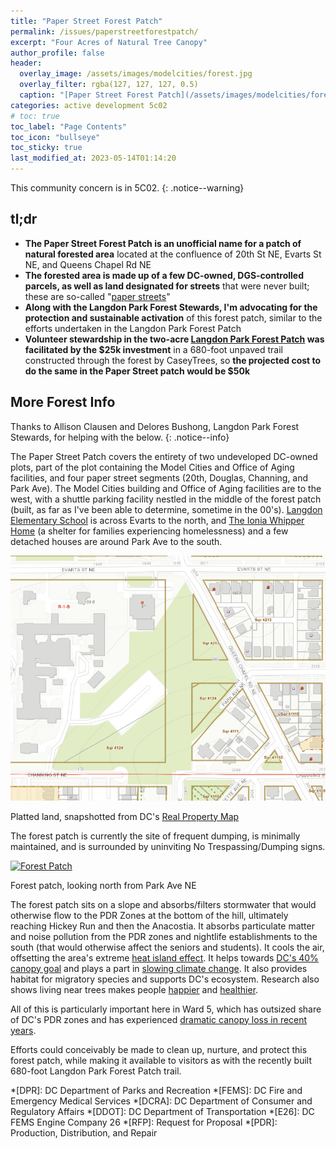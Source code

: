 ```yaml
---
title: "Paper Street Forest Patch"
permalink: /issues/paperstreetforestpatch/
excerpt: "Four Acres of Natural Tree Canopy"
author_profile: false
header:
  overlay_image: /assets/images/modelcities/forest.jpg
  overlay_filter: rgba(127, 127, 127, 0.5)
  caption: "[Paper Street Forest Patch](/assets/images/modelcities/forest.jpg)"
categories: active development 5c02
# toc: true
toc_label: "Page Contents"
toc_icon: "bullseye"
toc_sticky: true
last_modified_at: 2023-05-14T01:14:20
---
```

<div id="development-map" class="map-container"></div>
This community concern is in 5C02.
{: .notice--warning}

## tl;dr
- **The Paper Street Forest Patch is an unofficial name for a patch of natural forested area** located at the confluence of 20th St NE, Evarts St NE, and Queens Chapel Rd NE
- **The forested area is made up of a few DC-owned, DGS-controlled parcels, as well as land designated for streets** that were never built; these are so-called "[paper streets](https://wamu.org/story/20/02/17/paper-streets-arent-real-but-they-can-lead-to-big-problems-for-developers/)"
- **Along with the Langdon Park Forest Stewards, I'm advocating for the protection and sustainable activation** of this forest patch, similar to the efforts undertaken in the Langdon Park Forest Patch
- **Volunteer stewardship in the two-acre [Langdon Park Forest Patch](https://biologistsoup.wordpress.com/2022/10/04/a-little-more-about-langdon-forest-patch/) was facilitated by the $25k investment** in a 680-foot unpaved trail constructed through the forest by CaseyTrees, so **the projected cost to do the same in the Paper Street patch would be $50k**

## More Forest Info
Thanks to Allison Clausen and Delores Bushong, Langdon Park Forest Stewards, for helping with the below.
{: .notice--info}

The Paper Street Patch covers the entirety of two undeveloped DC-owned plots, part of the plot containing the Model Cities and Office of Aging facilities, and four paper street segments (20th, Douglas, Channing, and Park Ave). The Model Cities building and Office of Aging facilities are to the west, with a shuttle parking facility nestled in the middle of the forest patch (built, as far as I've been able to determine, sometime in the 00's). [Langdon Elementary School](https://www.langdonelementaryschool.org/) is across Evarts to the north, and [The Ionia Whipper Home](http://ioniawhipperhome.org/about-us/) (a shelter for families experiencing homelessness) and a few detached houses are around Park Ave to the south.

[![Real Property Map](/assets/images/modelcities/plats.png)](/assets/images/modelcities/plats.png)
<p class="caption">Platted land, snapshotted from DC's <a href="https://dcgis.maps.arcgis.com/apps/webappviewer/index.html?id=9a5c11c11dd347cc9c05d64499cc98ee">Real Property Map</a></p>

The forest patch is currently the site of frequent dumping, is minimally maintained, and is surrounded by uninviting No Trespassing/Dumping signs.

[![Forest Patch](/assets/images/modelcities/forest.jpg)](/assets/images/modelcities/forest.jpg)
<p class="caption">Forest patch, looking north from Park Ave NE</p>

The forest patch sits on a slope and absorbs/filters stormwater that would otherwise flow to the PDR Zones at the bottom of the hill, ultimately reaching Hickey Run and then the Anacostia. It absorbs particulate matter and noise pollution from the PDR zones and nightlife establishments to the south (that would otherwise affect the seniors and students). It cools the air, offsetting the area's extreme [heat island effect](https://www.dcpolicycenter.org/publications/urban-heat-islands/). It helps towards [DC's 40% canopy goal](https://storymaps.arcgis.com/stories/62580ba81fc34563b1bae8e8416ee16d) and plays a part in [slowing climate change](https://www.rainforest-alliance.org/insights/how-forests-fight-climate-change/). It also provides habitat for migratory species and supports DC's ecosystem. Research also shows living near trees makes people [happier](https://www.mdpi.com/1660-4601/15/12/2804) and [healthier](https://www.washingtonpost.com/news/energy-environment/wp/2015/07/09/scientists-have-discovered-that-living-near-trees-is-good-for-your-health/).

All of this is particularly important here in Ward 5, which has outsized share of DC's PDR zones and has experienced [dramatic canopy loss in recent years](https://caseytrees.org/get-involved/conservation-easements/).

Efforts could conceivably be made to clean up, nurture, and protect this forest patch, while making it available to visitors as with the recently built 680-foot Langdon Park Forest Patch trail.

*[DPR]: DC Department of Parks and Recreation
*[FEMS]: DC Fire and Emergency Medical Services
*[DCRA]: DC Department of Consumer and Regulatory Affairs
*[DDOT]: DC Department of Transportation
*[E26]: DC FEMS Engine Company 26
*[RFP]: Request for Proposal
*[PDR]: Production, Distribution, and Repair

<script>
var map = L.map('development-map',  {
      zoomSnap: 0.25
  }).setView([38.92331221130734, -76.97628769922949], 17.5);
  L.tileLayer('https://{s}.tile.openstreetmap.org/{z}/{x}/{y}.png', {
      maxZoom: 19,
      attribution: '© OpenStreetMap'
  }).addTo(map);

  var polygon = L.polygon([[38.924159526531064, -76.97599908296874], [38.9231215639874, -76.97756196724863], [38.92240557281122, -76.97771444376374], [38.92242251943143, -76.9760753212263], [38.92339270668859, -76.97540006808794], [38.924159526531064, -76.97599908296874]], {color: 'red'}).addTo(map);
</script>
